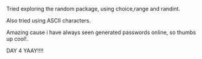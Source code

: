 Tried exploring the random package, using choice,range and randint.

Also tried using ASCII characters.

Amazing cause i have always seen generated passwords online, so thumbs up cool!.



DAY 4 YAAY!!!!
